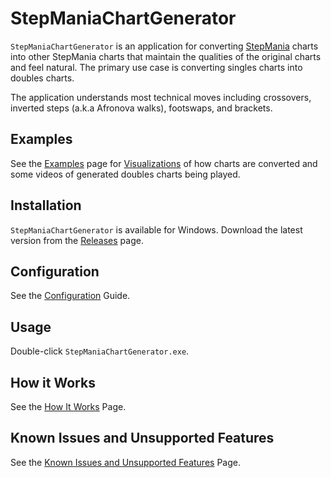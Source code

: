 # StepManiaChartGenerator
`StepManiaChartGenerator` is an application for converting [StepMania](https://www.stepmania.com/) charts into other StepMania charts that maintain the qualities of the original charts and feel natural. The primary use case is converting singles charts into doubles charts.

The application understands most technical moves including crossovers, inverted steps (a.k.a Afronova walks), footswaps, and brackets.

## Examples
See the [Examples](docs/Examples.md) page for [Visualizations](docs/Visualizations.md) of how charts are converted and some videos of generated doubles charts being played.

## Installation
`StepManiaChartGenerator` is available for Windows. Download the latest version from the [Releases](https://github.com/PerryAsleep/Fumen/releases) page.

## Configuration
See the [Configuration](docs/Config.md) Guide.

## Usage
Double-click `StepManiaChartGenerator.exe`.

## How it Works
See the [How It Works](docs/HowItWorks.md) Page.

## Known Issues and Unsupported Features
See the [Known Issues and Unsupported Features](docs/KnownIssues.md) Page.